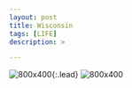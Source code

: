```yaml
---
layout: post
title: Wisconsin
tags: [LIFE]
description: >

---
```

![800x400](http://deanxing.net/public/img/IMG_4924.JPG "Agriculture Hall"){:.lead}
![800x400](http://deanxing.net/public/img/IMG_4990.JPG "Lake beside library")

